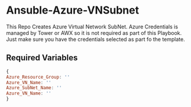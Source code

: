 # Ansuble-Azure-VNSubnet

This Repo Creates Azure Virtual Network SubNet. Azure Credentials is managed by Tower or AWX so it is not required as part of this Playbook. Just make sure you have the credentials selected as part fo the template.


## Required Variables

```javascript
{
Azure_Resource_Group: ''
Azure_VN_Name: ''
Azure_SubNet_Name: ''
Azure_VN_Name: ''
}
```